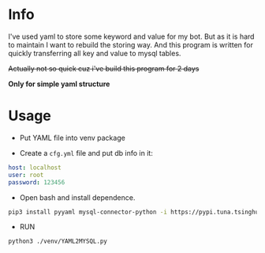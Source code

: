 # Info

I've used yaml to store some keyword and value for my bot. But as it is hard to maintain I want to rebuild the storing way. And this program is written for quickly transferring all key and value to mysql tables. 

~~Actually not so quick cuz i've build this program for 2 days~~  

**Only for simple yaml structure**

# Usage

- Put YAML file into venv package

- Create a `cfg.yml` file and put db info in it:

```yaml
host: localhost
user: root
password: 123456
``` 

- Open bash and install dependence.

```bash
pip3 install pyyaml mysql-connector-python -i https://pypi.tuna.tsinghua.edu.cn/simple
``` 

- RUN

```bash
python3 ./venv/YAML2MYSQL.py
```


